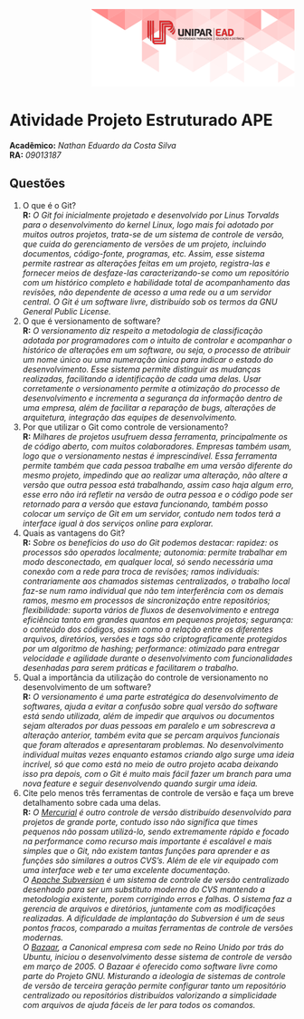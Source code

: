 <span style="display:block;text-align:right">![Unipar EAD](unipar.png)</span>


# Atividade Projeto Estruturado APE


<p style="text-align:left"><b>Acadêmico:</b><i> Nathan Eduardo da Costa Silva</i><br> <b>RA:</b><i> 09013187</i></p>


## Questões


1. O que é o Git?<br>
**R:** *O Git foi inicialmente projetado e desenvolvido por Linus Torvalds para o desenvolvimento do kernel Linux, logo mais foi adotado por muitos outros projetos, trata-se de um sistema de controle de versão, que cuida do gerenciamento de versões de um projeto, incluindo documentos, código-fonte, programas, etc. Assim, esse sistema permite rastrear as alterações feitas em um projeto, registra-las e fornecer meios de desfaze-las caracterizando-se como um repositório com um histórico completo e habilidade total de acompanhamento das revisões, não dependente de acesso a uma rede ou a um servidor central. O Git é um software livre, distribuído sob os termos da GNU General Public License.*
2. O que é versionamento de software?<br>
**R:** *O versionamento diz respeito a metodologia de classificação adotada por programadores com o intuito de controlar e acompanhar o histórico de alterações em um software, ou seja, o processo de atribuir um nome único ou uma numeração única para indicar o estado do desenvolvimento. Esse sistema permite distinguir as mudanças realizadas, facilitando a identificação de cada uma delas. Usar corretamente o versionamento permite a otimização do processo de desenvolvimento e incrementa a segurança da informação dentro de uma empresa, além de facilitar a reparação de bugs, alterações de arquitetura, integração das equipes de desenvolvimento.*
3. Por que utilizar o Git como controle de versionamento?<br>
**R:** *Milhares de projetos usufruem dessa ferramenta, principalmente os de código aberto, com muitos colaboradores. Empresas também usam, logo que o versionamento nestas é imprescindível. Essa ferramenta permite também que cada pessoa trabalhe em uma versão diferente do mesmo projeto, impedindo que ao realizar uma alteração, não altere a versão que outra pessoa está trabalhando, assim caso haja algum erro, esse erro não irá refletir na versão de outra pessoa e o código pode ser retornado para a versão que estava funcionando, também posso colocar um serviço de Git em um servidor, contudo nem todos terá a interface igual à dos serviços  online para explorar.*
4. Quais as vantagens do Git?<br>
**R:** *Sobre os benefícios do uso do Git podemos destacar: rapidez: os processos são operados localmente; autonomia: permite trabalhar em modo desconectado, em qualquer local, só sendo necessária uma conexão com a rede para troca de revisões; ramos individuais: contrariamente aos chamados sistemas centralizados, o trabalho local faz-se num ramo individual que não tem interferência com os demais ramos, mesmo em processos de sincronização entre repositórios; flexibilidade: suporta vários de fluxos de desenvolvimento e entrega eficiência tanto em grandes quantos em pequenos projetos; segurança:  o conteúdo dos códigos, assim como a relação entre os diferentes arquivos, diretórios, versões e tags são criptograficamente protegidos por um algoritmo de hashing; performance: otimizado para entregar velocidade e agilidade durante o desenvolvimento com funcionalidades desenhadas para serem práticas e facilitarem o trabalho.*
5. Qual a importância da utilização do controle de versionamento no
desenvolvimento de um software?<br>
**R:** *O versionamento é uma parte estratégica do desenvolvimento de softwares, ajuda a evitar a confusão sobre qual versão do software está sendo utilizada, além de impedir que arquivos ou documentos sejam alterados por duas pessoas em paralelo e um sobrescreva a alteração anterior, também evita que se percam arquivos funcionais que foram alterados e apresentaram problemas. No desenvolvimento individual muitas vezes enquanto estamos criando algo surge uma ideia incrível, só que como está no meio de outro projeto acaba deixando isso pra depois, com o Git é muito mais fácil fazer um branch para uma nova feature e seguir desenvolvendo quando surgir uma ideia.*
6. Cite pelo menos três ferramentas de controle de versão e faça um breve detalhamento sobre cada uma delas.<br>
**R:** *O <ins>Mercurial</ins> é outro controle de versão distribuído desenvolvido para projetos de grande porte, contudo isso não significa que times pequenos não possam utilizá-lo, sendo extremamente rápido e focado na performance como recurso mais importante é escalável e mais simples que o Git, não existem tantas funções para aprender e as funções são similares a outros CVS’s. Além de ele vir equipado com uma interface web e ter uma excelente documentação.<br>
O <ins>Apache Subversion</ins> é um sistema de controle de versão centralizado desenhado para ser um substituto moderno do CVS mantendo a metodologia existente, porem corrigindo erros e falhas. O sistema faz a gerencia de arquivos e diretórios, juntamente com as modificações realizadas. A dificuldade de implantação do Subversion é um de seus pontos fracos, comparado a muitas ferramentas de controle de versões modernas.<br>
O <ins>Bazaar</ins>, a Canonical empresa com sede no Reino Unido por trás do Ubuntu, iniciou o desenvolvimento desse sistema de controle de versão em março de 2005. O Bazaar é oferecido como software livre como parte do Projeto GNU. Misturando a ideologia de sistemas de controle de versão de terceira geração permite configurar tanto um repositório centralizado ou repositórios distribuídos valorizando a simplicidade com arquivos de ajuda fáceis de ler para todos os comandos.*
